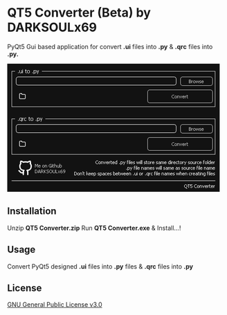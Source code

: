 # QT5 Converter (Beta) by DARKSOULx69

PyQt5 Gui based application for convert **.ui** files into **.py** & **.qrc** files into **.py.**

![Alt text](ui.png?raw=true "Title")

## Installation

Unzip **QT5 Converter.zip** Run **QT5 Converter.exe** & Install...!

## Usage

Convert PyQt5 designed **.ui** files into **.py** files & **.qrc** files into **.py**

## License
[GNU General Public License v3.0](https://github.com/DARKSOULx69/DARKSOULx69-QT5Converter/blob/main/LICENSE)
